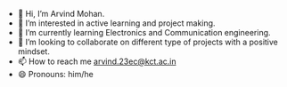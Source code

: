 - 👋 Hi, I’m Arvind Mohan.
- 👀 I’m interested in active learning and project making.
- 🌱 I’m currently learning Electronics and Communication engineering.
- 💞️ I’m looking to collaborate on different type of projects with a positive mindset.
- 📫 How to reach me arvind.23ec@kct.ac.in
- 😄 Pronouns: him/he


<!---
arvi2006/arvi2006 is a ✨ special ✨ repository because its `README.md` (this file) appears on your GitHub profile.
You can click the Preview link to take a look at your changes.
--->
